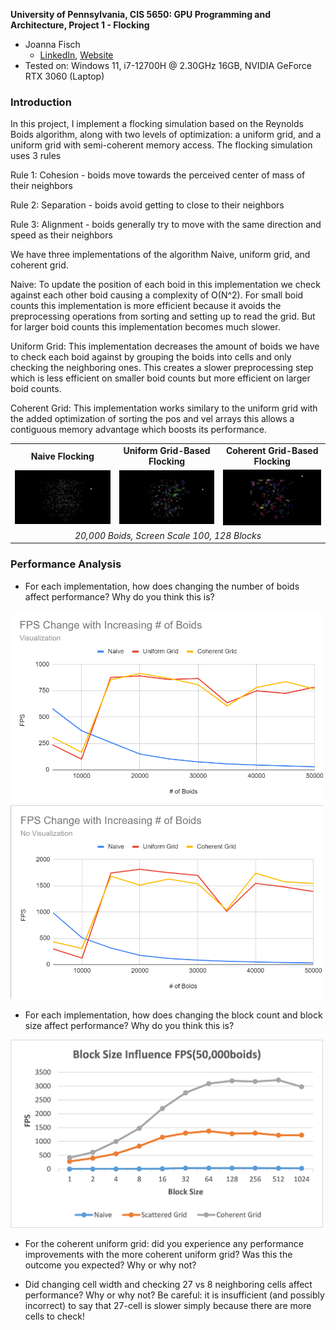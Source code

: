 **University of Pennsylvania, CIS 5650: GPU Programming and Architecture,
Project 1 - Flocking**

* Joanna Fisch
  * [LinkedIn](https://www.linkedin.com/in/joanna-fisch-bb2979186/), [Website](https://sites.google.com/view/joannafischsportfolio/home)
* Tested on: Windows 11, i7-12700H @ 2.30GHz 16GB, NVIDIA GeForce RTX 3060 (Laptop)

### Introduction

In this project, I implement a flocking simulation based on the Reynolds Boids algorithm, along with two levels of optimization: a uniform grid, and a uniform grid with semi-coherent memory access. The flocking simulation uses 3 rules 

Rule 1: Cohesion - boids move towards the perceived center of mass of their neighbors

Rule 2: Separation - boids avoid getting to close to their neighbors

Rule 3: Alignment - boids generally try to move with the same direction and speed as their neighbors

We have three implementations of the algorithm Naive, uniform grid, and coherent grid.

Naive: To update the position of each boid in this implementation we check against each other boid causing a complexity of O(N^2). For small boid counts this implementation is more efficient because it avoids the preprocessing operations from sorting and setting up to read the grid. But for larger boid counts this implementation becomes much slower.

Uniform Grid: This implementation decreases the amount of boids we have to check each boid against by grouping the boids into cells and only checking the neighboring ones. This creates a slower preprocessing step which is less efficient on smaller boid counts but more efficient on larger boid counts.

Coherent Grid: This implementation works similary to the uniform grid with the added optimization of sorting the pos and vel arrays this allows a contiguous memory advantage which boosts its performance.

 <table>
  <tr>
    <td align="center"><b>Naive Flocking</b></td>
    <td align="center"><b>Uniform Grid-Based Flocking</b></td>
    <td align="center"><b>Coherent Grid-Based Flocking</b></td>
  </tr>
  <tr>
    <td><img src="images/naive.gif" /></td>
    <td><img src="images/uniformGrid.gif" /></td>
    <td><img src="images/coherentGrid.gif" /></td>
  </tr>
  <tr>
    <td colspan="3" align="center"><i>20,000 Boids, Screen Scale 100, 128 Blocks</i></td>
  </tr>
</table>

### Performance Analysis

* For each implementation, how does changing the number of boids affect performance? Why do you think this is?
<img src="images/boids_V.png" width=500>
<img src="images/boids_noV.png" width=500>

* For each implementation, how does changing the block count and block size affect performance? Why do you think this is?
<img src="images/blocksize.png" width=500>

* For the coherent uniform grid: did you experience any performance improvements with the more coherent uniform grid? Was this the outcome you expected? Why or why not?

* Did changing cell width and checking 27 vs 8 neighboring cells affect performance? Why or why not? Be careful: it is insufficient (and possibly incorrect) to say that 27-cell is slower simply because there are more cells to check!

